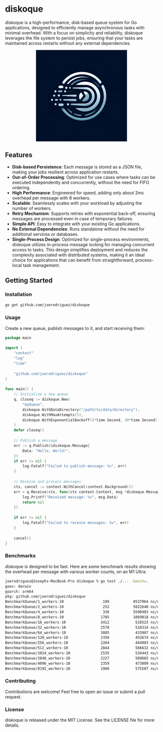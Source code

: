 # diskoque

diskoque is a high-performance, disk-based queue system for Go applications, designed to efficiently manage asynchronous tasks with minimal overhead. With a focus on simplicity and reliability, diskoque leverages the file system to persist jobs, ensuring that your tasks are maintained across restarts without any external dependencies.

<p align="center">
<img src="docs/logo.webp" alt="Logo" width="300" >
</p>

## Features

- **Disk-based Persistence**: Each message is stored as a JSON file, making your jobs resilient across application restarts.
- **Out-of-Order Processing**: Optimized for use cases where tasks can be executed independently and concurrently, without the need for FIFO ordering.
- **High Performance**: Engineered for speed, adding only about 2ms overhead per message with 8 workers.
- **Scalable**: Seamlessly scales with your workload by adjusting the number of workers.
- **Retry Mechanism**: Supports retries with exponential back-off, ensuring messages are processed even in case of temporary failures.
- **Simple API**: Easy to integrate with your existing Go applications.
- **No External Dependencies**: Runs standalone without the need for additional services or databases.
- **Single-Process Design**: Optimized for single-process environments, diskoque utilizes in-process message locking for managing concurrent access to tasks. This design simplifies deployment and reduces the complexity associated with distributed systems, making it an ideal choice for applications that can benefit from straightforward, process-local task management.

## Getting Started

### Installation

```bash
go get github.com/joerodriguez/diskoque
```

### Usage

Create a new queue, publish messages to it, and start receiving them:
```go
package main

import (
	"context"
	"log"
	"time"
	
	"github.com/joerodriguez/diskoque"
)

func main() {
	// Initialize a new queue
	q, closeq := diskoque.New(
		"myQueue",
		diskoque.WithDataDirectory("/path/to/data/directory"),
		diskoque.WithMaxAttempts(5),
		diskoque.WithExponentialBackoff(1*time.Second, 30*time.Second),
	)
	defer closeq()

	// Publish a message
	err := q.Publish(&diskoque.Message{
		Data: "Hello, World!",
	})
	if err != nil {
		log.Fatalf("Failed to publish message: %v", err)
	}

	// Receive and process messages
	ctx, cancel := context.WithCancel(context.Background())
	err = q.Receive(ctx, func(ctx context.Context, msg *diskoque.Message) error {
		log.Printf("Received message: %s", msg.Data)
		return nil
	})

	if err != nil {
		log.Fatalf("Failed to receive messages: %v", err)
	}

	cancel()
}
```

### Benchmarks

diskoque is designed to be fast. Here are some benchmark results showing the overhead per message with various worker
counts, on an M1 Ultra:
```bash
joerodriguez@Josephs-MacBook-Pro diskoque % go test ./... -bench=.
goos: darwin
goarch: arm64
pkg: github.com/joerodriguez/diskoque
BenchmarkQueue/1_workers-10                  199           8537964 ns/op
BenchmarkQueue/2_workers-10                  252           5022640 ns/op
BenchmarkQueue/4_workers-10                  336           5590483 ns/op
BenchmarkQueue/8_workers-10                 1785           1069018 ns/op
BenchmarkQueue/16_workers-10                3412            528523 ns/op
BenchmarkQueue/32_workers-10                2578            518314 ns/op
BenchmarkQueue/64_workers-10                3885            433907 ns/op
BenchmarkQueue/128_workers-10               2358            452674 ns/op
BenchmarkQueue/256_workers-10               2264            444903 ns/op
BenchmarkQueue/512_workers-10               2844            566632 ns/op
BenchmarkQueue/1024_workers-10              2535            534443 ns/op
BenchmarkQueue/2048_workers-10              2227            509665 ns/op
BenchmarkQueue/4096_workers-10              2359            473809 ns/op
BenchmarkQueue/8192_workers-10              1960            575587 ns/op
```

### Contributing

Contributions are welcome! Feel free to open an issue or submit a pull request.

### License

diskoque is released under the MIT License. See the LICENSE file for more details.
